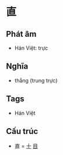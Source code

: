 # 直

## Phát âm
* Hán Việt: trực

## Nghĩa
* thẳng (trung trực)

## Tags
* Hán Việt

## Cấu trúc
* 直 = [十](十.md) [目](目.md)

<script>window.HANZI_FIELD='直';</script>